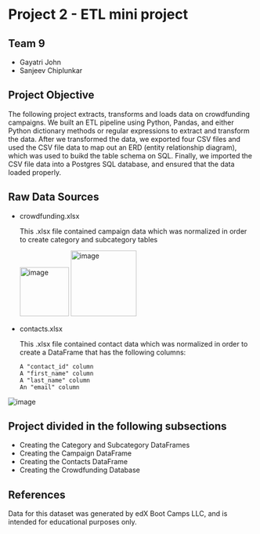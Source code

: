 # Project 2 - ETL mini project

## Team 9 
- Gayatri John
- Sanjeev Chiplunkar

## Project Objective
The following project extracts, transforms and loads data on crowdfunding campaigns. We built an ETL pipeline using Python, Pandas, and either Python dictionary methods or regular expressions to extract and transform the data. After we transformed the data, we exported four CSV files and used the CSV file data to map out an ERD (entity relationship diagram), which was used to buikd the table schema on SQL. Finally, we imported the CSV file data into a Postgres SQL database, and ensured that the data loaded properly.

## Raw Data Sources
- crowdfunding.xlsx
  
  This .xlsx file contained campaign data which was normalized in order to create category and subcategory tables
  
  <img width="100" alt="image" src="https://github.com/gayajohn/Crowdfunding_ETL/assets/135036996/5e30a9e8-9315-41a1-880c-240abfca3a64">
  <img width="134" alt="image" src="https://github.com/gayajohn/Crowdfunding_ETL/assets/135036996/5c90cb07-c4ab-4e86-9d16-618140556fda">

- contacts.xlsx

  This .xlsx file contained contact data which was normalized in order to create a DataFrame that has the following columns:
    
      A "contact_id" column
      A "first_name" column
      A "last_name" column
      An "email" column
 ![image](https://github.com/gayajohn/Crowdfunding_ETL/assets/134953074/c45469ad-7801-4737-b386-01380a9f2846)
 

## Project divided in the following subsections

- Creating the Category and Subcategory DataFrames
- Creating the Campaign DataFrame
- Creating the Contacts DataFrame
- Creating the Crowdfunding Database

## References
Data for this dataset was generated by edX Boot Camps LLC, and is intended for educational purposes only.
